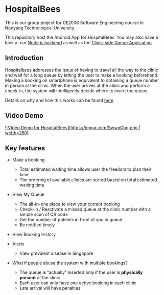 # HospitalBees
This is our group project for CE2006 Software Engineering course in Nanyang Technological University.

This repository host the Android App for HospitalBees. You may also have a look at our [Node.js backend](https://github.com/zhangks98/hospitalbee-node) as well as the [Clinic-side Queue Application](https://github.com/zhangks98/hospitalbees-qdemo)

## Introduction

Hospitalbees addresses the issue of having to travel all the way to the clinic and wait for a long queue by letting the user to make a booking beforehand. Making a booking on smartphone is equivalent to obtaining a queue number in person at the clinic. When the user arrives at the clinic and perform a check-in, the system will intelligently decide where to insert the queue.

Details on why and how this works can be found [here](https://github.com/zhangks98/hospitalbees-qdemo/wiki/Why-HospitalBees-works).

## Video Demo
[![Video Demo for HospitalBees](https://imgur.com/SwwnGoq.png | width=250)](https://www.youtube.com/watch?v=n9psR2TgTWo)

## Key features

* Make a booking
  * Total estimated waiting time allows user the freedom to plan their time
  * The ordering of available clinics are sorted based on total estimated waiting time
* View My Queue
  * The all-in-one place to view your current booking
  * Check-in / Reactivate a missed queue at the clinic number with a simple scan of QR code
  * Get the number of patients in front of you in queue
  * Be notified timely
* View Booking History
* Alerts
  * View prevalent disease in Singapore

* What if people abuse the system with multiple bookings?
  * The queue is “actually” inserted only if the user is **physically present** at the clinic
  * Each user can only have one active booking in each clinic
  * Late arrival will have penalties
